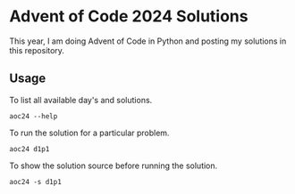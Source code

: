 # Advent of Code 2024 Solutions

This year, I am doing Advent of Code in Python and posting my solutions in 
this repository. 

## Usage

To list all available day's and solutions.
```shell
aoc24 --help
```

To run the solution for a particular problem.
```shell
aoc24 d1p1
```

To show the solution source before running the solution.
```shell
aoc24 -s d1p1
```